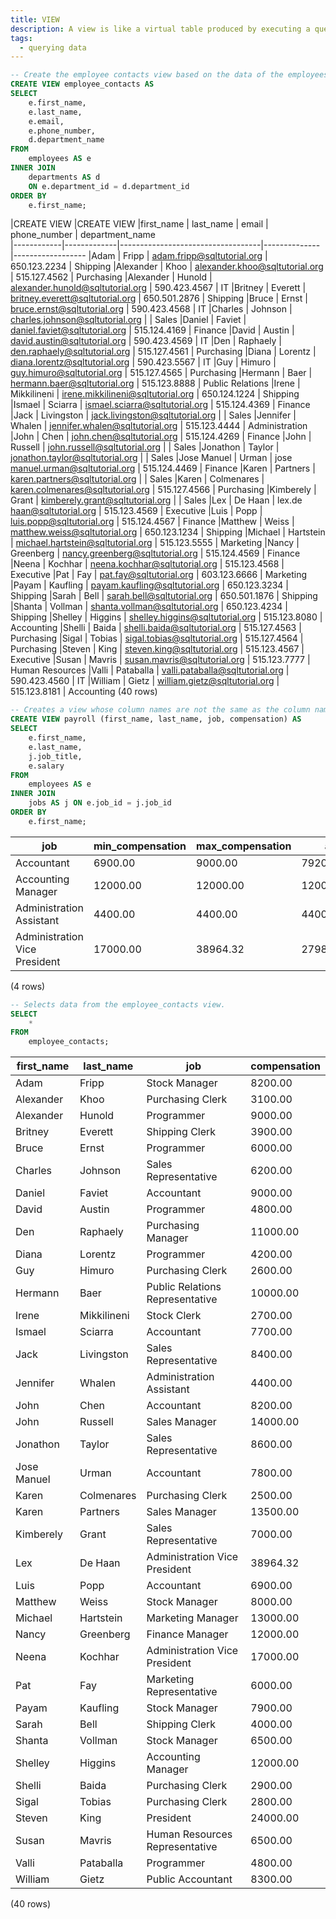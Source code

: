 ```yaml
---
title: VIEW
description: A view is like a virtual table produced by executing a query, it allows to store complex queries.
tags:
  - querying data
---
```



```sql
-- Create the employee contacts view based on the data of the employees and departments tables.
CREATE VIEW employee_contacts AS
SELECT
    e.first_name,
    e.last_name,
    e.email,
    e.phone_number,
    d.department_name
FROM
    employees AS e
INNER JOIN
    departments AS d
    ON e.department_id = d.department_id
ORDER BY
    e.first_name;
```

|CREATE VIEW
|CREATE VIEW
|first_name  |  last_name  |               email               | phone_number | department_name  
|------------|-------------|-----------------------------------|--------------|------------------
|Adam        | Fripp       | adam.fripp@sqltutorial.org        | 650.123.2234 | Shipping
|Alexander   | Khoo        | alexander.khoo@sqltutorial.org    | 515.127.4562 | Purchasing
|Alexander   | Hunold      | alexander.hunold@sqltutorial.org  | 590.423.4567 | IT
|Britney     | Everett     | britney.everett@sqltutorial.org   | 650.501.2876 | Shipping
|Bruce       | Ernst       | bruce.ernst@sqltutorial.org       | 590.423.4568 | IT
|Charles     | Johnson     | charles.johnson@sqltutorial.org   |              | Sales
|Daniel      | Faviet      | daniel.faviet@sqltutorial.org     | 515.124.4169 | Finance
|David       | Austin      | david.austin@sqltutorial.org      | 590.423.4569 | IT
|Den         | Raphaely    | den.raphaely@sqltutorial.org      | 515.127.4561 | Purchasing
|Diana       | Lorentz     | diana.lorentz@sqltutorial.org     | 590.423.5567 | IT
|Guy         | Himuro      | guy.himuro@sqltutorial.org        | 515.127.4565 | Purchasing
|Hermann     | Baer        | hermann.baer@sqltutorial.org      | 515.123.8888 | Public Relations
|Irene       | Mikkilineni | irene.mikkilineni@sqltutorial.org | 650.124.1224 | Shipping
|Ismael      | Sciarra     | ismael.sciarra@sqltutorial.org    | 515.124.4369 | Finance
|Jack        | Livingston  | jack.livingston@sqltutorial.org   |              | Sales
|Jennifer    | Whalen      | jennifer.whalen@sqltutorial.org   | 515.123.4444 | Administration
|John        | Chen        | john.chen@sqltutorial.org         | 515.124.4269 | Finance
|John        | Russell     | john.russell@sqltutorial.org      |              | Sales
|Jonathon    | Taylor      | jonathon.taylor@sqltutorial.org   |              | Sales
|Jose Manuel | Urman       | jose manuel.urman@sqltutorial.org | 515.124.4469 | Finance
|Karen       | Partners    | karen.partners@sqltutorial.org    |              | Sales
|Karen       | Colmenares  | karen.colmenares@sqltutorial.org  | 515.127.4566 | Purchasing
|Kimberely   | Grant       | kimberely.grant@sqltutorial.org   |              | Sales
|Lex         | De Haan     | lex.de haan@sqltutorial.org       | 515.123.4569 | Executive
|Luis        | Popp        | luis.popp@sqltutorial.org         | 515.124.4567 | Finance
|Matthew     | Weiss       | matthew.weiss@sqltutorial.org     | 650.123.1234 | Shipping
|Michael     | Hartstein   | michael.hartstein@sqltutorial.org | 515.123.5555 | Marketing
|Nancy       | Greenberg   | nancy.greenberg@sqltutorial.org   | 515.124.4569 | Finance
|Neena       | Kochhar     | neena.kochhar@sqltutorial.org     | 515.123.4568 | Executive
|Pat         | Fay         | pat.fay@sqltutorial.org           | 603.123.6666 | Marketing
|Payam       | Kaufling    | payam.kaufling@sqltutorial.org    | 650.123.3234 | Shipping
|Sarah       | Bell        | sarah.bell@sqltutorial.org        | 650.501.1876 | Shipping
|Shanta      | Vollman     | shanta.vollman@sqltutorial.org    | 650.123.4234 | Shipping
|Shelley     | Higgins     | shelley.higgins@sqltutorial.org   | 515.123.8080 | Accounting
|Shelli      | Baida       | shelli.baida@sqltutorial.org      | 515.127.4563 | Purchasing
|Sigal       | Tobias      | sigal.tobias@sqltutorial.org      | 515.127.4564 | Purchasing
|Steven      | King        | steven.king@sqltutorial.org       | 515.123.4567 | Executive
|Susan       | Mavris      | susan.mavris@sqltutorial.org      | 515.123.7777 | Human Resources
|Valli       | Pataballa   | valli.pataballa@sqltutorial.org   | 590.423.4560 | IT
|William     | Gietz       | william.gietz@sqltutorial.org     | 515.123.8181 | Accounting
(40 rows)

```sql
-- Creates a view whose column names are not the same as the column names of the base tables.
CREATE VIEW payroll (first_name, last_name, job, compensation) AS
SELECT
    e.first_name,
    e.last_name,
    j.job_title,
    e.salary
FROM
    employees AS e
INNER JOIN
    jobs AS j ON e.job_id = j.job_id
ORDER BY
    e.first_name;
```

|job              | min_compensation | max_compensation |    avg_compensation    
|------------------------------|------------------|------------------|------------------------
|Accountant                    |          6900.00 |          9000.00 |  7920.0000000000000000
|Accounting Manager            |         12000.00 |         12000.00 | 12000.0000000000000000
|Administration Assistant      |          4400.00 |          4400.00 |  4400.0000000000000000
|Administration Vice President |         17000.00 |         38964.32 |     27982.160000000000
(4 rows)

```sql
-- Selects data from the employee_contacts view.
SELECT
    *
FROM
    employee_contacts;
```

|first_name  |  last_name  |               job               | compensation 
|------------|-------------|---------------------------------|--------------
|Adam        | Fripp       | Stock Manager                   |      8200.00
|Alexander   | Khoo        | Purchasing Clerk                |      3100.00
|Alexander   | Hunold      | Programmer                      |      9000.00
|Britney     | Everett     | Shipping Clerk                  |      3900.00
|Bruce       | Ernst       | Programmer                      |      6000.00
|Charles     | Johnson     | Sales Representative            |      6200.00
|Daniel      | Faviet      | Accountant                      |      9000.00
|David       | Austin      | Programmer                      |      4800.00
|Den         | Raphaely    | Purchasing Manager              |     11000.00
|Diana       | Lorentz     | Programmer                      |      4200.00
|Guy         | Himuro      | Purchasing Clerk                |      2600.00
|Hermann     | Baer        | Public Relations Representative |     10000.00
|Irene       | Mikkilineni | Stock Clerk                     |      2700.00
|Ismael      | Sciarra     | Accountant                      |      7700.00
|Jack        | Livingston  | Sales Representative            |      8400.00
|Jennifer    | Whalen      | Administration Assistant        |      4400.00
|John        | Chen        | Accountant                      |      8200.00
|John        | Russell     | Sales Manager                   |     14000.00
|Jonathon    | Taylor      | Sales Representative            |      8600.00
|Jose Manuel | Urman       | Accountant                      |      7800.00
|Karen       | Colmenares  | Purchasing Clerk                |      2500.00
|Karen       | Partners    | Sales Manager                   |     13500.00
|Kimberely   | Grant       | Sales Representative            |      7000.00
|Lex         | De Haan     | Administration Vice President   |     38964.32
|Luis        | Popp        | Accountant                      |      6900.00
|Matthew     | Weiss       | Stock Manager                   |      8000.00
|Michael     | Hartstein   | Marketing Manager               |     13000.00
|Nancy       | Greenberg   | Finance Manager                 |     12000.00
|Neena       | Kochhar     | Administration Vice President   |     17000.00
|Pat         | Fay         | Marketing Representative        |      6000.00
|Payam       | Kaufling    | Stock Manager                   |      7900.00
|Sarah       | Bell        | Shipping Clerk                  |      4000.00
|Shanta      | Vollman     | Stock Manager                   |      6500.00
|Shelley     | Higgins     | Accounting Manager              |     12000.00
|Shelli      | Baida       | Purchasing Clerk                |      2900.00
|Sigal       | Tobias      | Purchasing Clerk                |      2800.00
|Steven      | King        | President                       |     24000.00
|Susan       | Mavris      | Human Resources Representative  |      6500.00
|Valli       | Pataballa   | Programmer                      |      4800.00
|William     | Gietz       | Public Accountant               |      8300.00
(40 rows)

